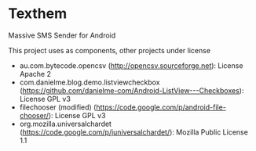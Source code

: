 Texthem
=======

Massive SMS Sender for Android

This project uses as components, other projects under license

 - au.com.bytecode.opencsv (http://opencsv.sourceforge.net): License Apache 2
 - com.danielme.blog.demo.listviewcheckbox (https://github.com/danielme-com/Android-ListView---Checkboxes): License GPL v3
 - filechooser (modified) (https://code.google.com/p/android-file-chooser/): License GPL v3
 - org.mozilla.universalchardet (https://code.google.com/p/juniversalchardet/): Mozilla Public License 1.1
